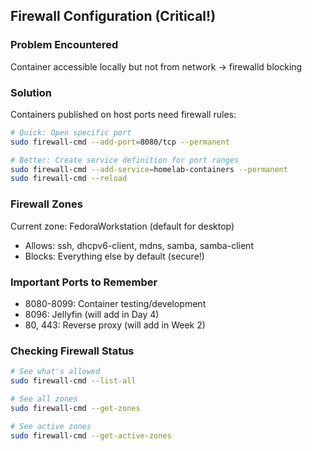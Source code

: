 
## Firewall Configuration (Critical!)

### Problem Encountered
Container accessible locally but not from network → firewalld blocking

### Solution
Containers published on host ports need firewall rules:
```bash
# Quick: Open specific port
sudo firewall-cmd --add-port=8080/tcp --permanent

# Better: Create service definition for port ranges
sudo firewall-cmd --add-service=homelab-containers --permanent
sudo firewall-cmd --reload
```

### Firewall Zones
Current zone: FedoraWorkstation (default for desktop)
- Allows: ssh, dhcpv6-client, mdns, samba, samba-client
- Blocks: Everything else by default (secure!)

### Important Ports to Remember
- 8080-8099: Container testing/development
- 8096: Jellyfin (will add in Day 4)
- 80, 443: Reverse proxy (will add in Week 2)

### Checking Firewall Status
```bash
# See what's allowed
sudo firewall-cmd --list-all

# See all zones
sudo firewall-cmd --get-zones

# See active zones
sudo firewall-cmd --get-active-zones
```
